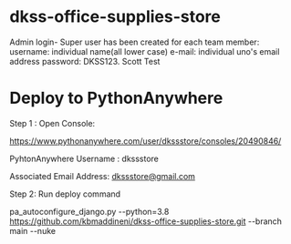 # dkss-office-supplies-store
Admin login-
Super user has been created for each team member:
username: individual name(all lower case)
e-mail: individual uno's email address
password: DKSS123.
Scott Test

# Deploy to PythonAnywhere

Step 1 : Open Console: 

https://www.pythonanywhere.com/user/dkssstore/consoles/20490846/

PyhtonAnywhere Username : dkssstore

Associated Email Address: dkssstore@gmail.com

Step 2: Run deploy command

pa_autoconfigure_django.py --python=3.8 https://github.com/kbmaddineni/dkss-office-supplies-store.git --branch main --nuke
